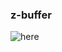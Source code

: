 ### z-buffer


![here](https://user-images.githubusercontent.com/84399880/165745071-218a9c52-0977-4e68-af6c-9618c0adc7f5.jpg)
